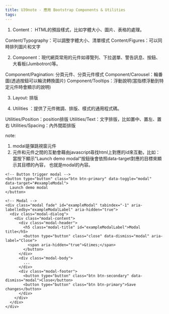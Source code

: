```yaml
---
title: U39note - 應用 Bootstrap Components & Utilities
tags:
---
```


1. Content： HTML的預設樣式，比如字體大小、圖片、表格的處理。

Content/Typography：可以調整字體大小、清單樣式
Content/Figures：可以同時排列圖片和文字


2. Component：現代網頁常用的元件如導覽列、下拉選單、警告訊息、按鈕、大看板(Jumbotron)等。

Component/Pagination: 分頁元件、分頁元件樣式
Component/Carousel：輪番圖(透過按鈕可以輪流轉換圖片)
Component/Tooltips：浮動說明(當指標浮動到特定元件時會顯示的說明)



3. Layout: 排版

4. Utilities ：提供了元件微調、排版、樣式的通用程式碼。

Utilities/Position：position排版
Utilities/Text：文字排版，比如置中、置左、置右
Utilities/Spacing：內外間距排版



note: 
1. modal是彈跳視窗元件
2. 元件和元件之間的互動會藉由javascript尋找html上對應的id來互動，比如：當按下顯示"Launch demo modal"按鈕後會依照data-target對應的目標來顯示其目標的內容，
也就是modal的內容。

```
<!-- Button trigger modal -->
<button type="button" class="btn btn-primary" data-toggle="modal" data-target="#exampleModal">
  Launch demo modal
</button>

<!-- Modal -->
<div class="modal fade" id="exampleModal" tabindex="-1" aria-labelledby="exampleModalLabel" aria-hidden="true">
  <div class="modal-dialog">
    <div class="modal-content">
      <div class="modal-header">
        <h5 class="modal-title" id="exampleModalLabel">Modal title</h5>
        <button type="button" class="close" data-dismiss="modal" aria-label="Close">
          <span aria-hidden="true">&times;</span>
        </button>
      </div>
      <div class="modal-body">
        ...
      </div>
      <div class="modal-footer">
        <button type="button" class="btn btn-secondary" data-dismiss="modal">Close</button>
        <button type="button" class="btn btn-primary">Save changes</button>
      </div>
    </div>
  </div>
</div>


``` 
